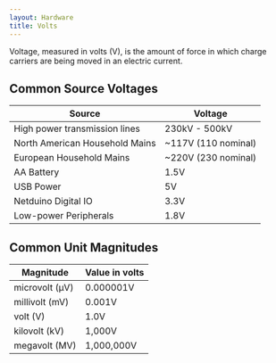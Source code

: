 ```yaml
---
layout: Hardware
title: Volts
---
```


Voltage, measured in volts (V), is the amount of force in which charge carriers are being moved in an electric current.

## Common Source Voltages

| Source                          | Voltage             |
|---------------------------------|---------------------|
| High power transmission lines   | 230kV - 500kV       |
| North American Household Mains  | ~117V (110 nominal) |
| European Household Mains        | ~220V (230 nominal) |
| AA Battery                      | 1.5V                |
| USB Power                       | 5V                  |
| Netduino Digital IO             | 3.3V                |
| Low-power Peripherals           | 1.8V                |

## Common Unit Magnitudes

| Magnitude      | Value in volts |
|----------------|----------------|
| microvolt (µV) | 0.000001V      |
| millivolt (mV) | 0.001V         |
| volt (V)       | 1.0V           |
| kilovolt (kV)  | 1,000V         |
| megavolt (MV)  | 1,000,000V     |
